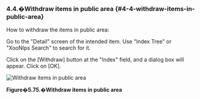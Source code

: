 ### 4.4.�Withdraw items in public area {#4-4-withdraw-items-in-public-area}

How to withdraw the items in public area:

Go to the &quot;Detail&quot; screen of the intended item. Use &quot;Index Tree&quot; or &quot;XooNIps Search&quot; to search for it.

Click on the [Withdraw] button at the &quot;Index&quot; field, and a dialog box will appear. Click on [OK].

![Withdraw items in public area](images\xoonips-operate59.png)

**Figure�5.75.�Withdraw items in public area**